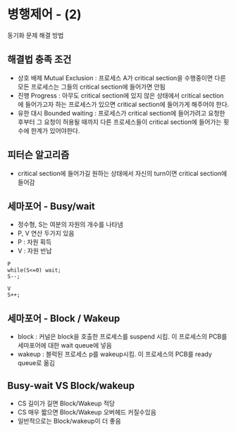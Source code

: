# 병행제어 - (2)

동기화 문제 해결 방법



## 해결법 충족 조건

- 상호 배제 Mutual Exclusion : 프로세스 A가 critical section을 수행중이면 다른 모든 프로세스는 그들의 critical section에 들어가면 안됨
- 진행 Progress : 아무도 critical section에 있지 않은 상태에서 critical section에 들어가고자 하는 프로세스가 있으면 critical section에 들어가게 해주어야 한다.
- 유한 대시 Bounded waiting : 프로세스가 critical section에 들어가려고 요청한 후부터 그 요청이 허용될 때까지 다른 프로세스들이 critical section에 들어가는 횟수에 한계가 있어야한다.



## 피터슨 알고리즘

- critical section에 들어가길 원하는 상태에서 자신의 turn이면 critical section에 들어감



## 세마포어 - Busy/wait

- 정수형, S는 여분의 자원의 개수를 나타냄
- P, V 연산 두가지 있음
- P : 자원 획득
- V : 자원 반납

```
P 
while(S<=0) wait;
S--;

V
S++;
```



## 세마포어 - Block / Wakeup 

- block : 커널은 block을 호출한 프로세스를 suspend 시킴. 이 프로세스의 PCB를 세마포어에 대한 wait queue에 넣음
- wakeup : 블럭된 프로세스 p를 wakeup시킴. 이 프로세스의 PCB를 ready queue로 옮김



## Busy-wait VS Block/wakeup

- CS 길이가 길면 Block/Wakeup 적당
- CS 매우 짧으면 Block/Wakeup 오버헤드 커질수있음
- 일반적으로는 Block/wakeup이 더 좋음

